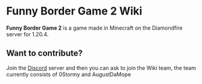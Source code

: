 
# Funny Border Game 2 Wiki

**Funny Border Game 2** is a game made in Minecraft on the Diamondfire server for 1.20.4.
## Want to contribute?

Join the <a href="https://discord.gg/uZrnZGy6AJ">Discord</a> server and then you can ask to join the Wiki team, the team currently consists of 0Stormy and AugustDaMope